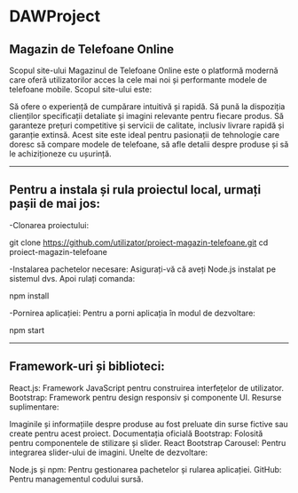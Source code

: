 # DAWProject

## Magazin de Telefoane Online
Scopul site-ului
Magazinul de Telefoane Online este o platformă modernă care oferă utilizatorilor acces la cele mai noi și performante modele de telefoane mobile. Scopul site-ului este:

Să ofere o experiență de cumpărare intuitivă și rapidă.
Să pună la dispoziția clienților specificații detaliate și imagini relevante pentru fiecare produs.
Să garanteze prețuri competitive și servicii de calitate, inclusiv livrare rapidă și garanție extinsă.
Acest site este ideal pentru pasionații de tehnologie care doresc să compare modele de telefoane, să afle detalii despre produse și să le achiziționeze cu ușurință.

---

## Pentru a instala și rula proiectul local, urmați pașii de mai jos:

-Clonarea proiectului:

git clone https://github.com/utilizator/proiect-magazin-telefoane.git
cd proiect-magazin-telefoane

-Instalarea pachetelor necesare: Asigurați-vă că aveți Node.js instalat pe sistemul dvs. Apoi rulați comanda:

npm install

-Pornirea aplicației: Pentru a porni aplicația în modul de dezvoltare:

npm start

---

## Framework-uri și biblioteci:

React.js: Framework JavaScript pentru construirea interfețelor de utilizator.
Bootstrap: Framework pentru design responsiv și componente UI.
Resurse suplimentare:

Imaginile și informațiile despre produse au fost preluate din surse fictive sau create pentru acest proiect.
Documentația oficială Bootstrap: Folosită pentru componentele de stilizare și slider.
React Bootstrap Carousel: Pentru integrarea slider-ului de imagini.
Unelte de dezvoltare:

Node.js și npm: Pentru gestionarea pachetelor și rularea aplicației.
GitHub: Pentru managementul codului sursă.